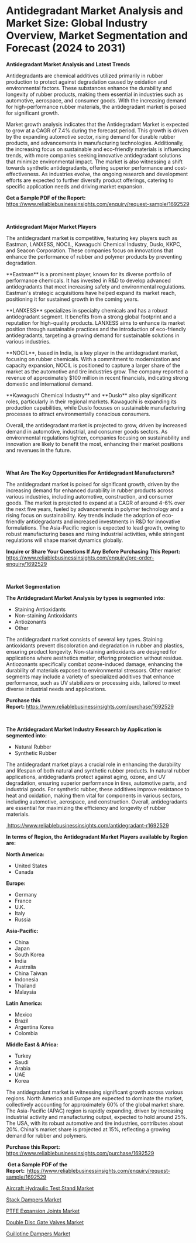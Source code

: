 <p><h1>Antidegradant Market Analysis and Market Size: Global Industry Overview, Market Segmentation and Forecast (2024 to 2031)</h1></p><p><strong>Antidegradant Market Analysis and Latest Trends</strong></p>
<p><p>Antidegradants are chemical additives utilized primarily in rubber production to protect against degradation caused by oxidation and environmental factors. These substances enhance the durability and longevity of rubber products, making them essential in industries such as automotive, aerospace, and consumer goods. With the increasing demand for high-performance rubber materials, the antidegradant market is poised for significant growth.</p><p>Market growth analysis indicates that the Antidegradant Market is expected to grow at a CAGR of 7.4% during the forecast period. This growth is driven by the expanding automotive sector, rising demand for durable rubber products, and advancements in manufacturing technologies. Additionally, the increasing focus on sustainable and eco-friendly materials is influencing trends, with more companies seeking innovative antidegradant solutions that minimize environmental impact. The market is also witnessing a shift towards synthetic antidegradants, offering superior performance and cost-effectiveness. As industries evolve, the ongoing research and development efforts are expected to further diversify product offerings, catering to specific application needs and driving market expansion.</p></p>
<p><strong>Get a Sample PDF of the Report:&nbsp;</strong> <a href="https://www.reliablebusinessinsights.com/enquiry/request-sample/1692529?utm_campaign=1609&utm_medium=2&utm_source=Github&utm_content=ia&utm_term=20102024&utm_id=antidegradant">https://www.reliablebusinessinsights.com/enquiry/request-sample/1692529</a></p>
<p>&nbsp;</p>
<p><strong>Antidegradant Major Market Players</strong></p>
<p><p>The antidegradant market is competitive, featuring key players such as Eastman, LANXESS, NOCIL, Kawaguchi Chemical Industry, Duslo, KKPC, and Seacon Corporation. These companies focus on innovations that enhance the performance of rubber and polymer products by preventing degradation.</p><p>**Eastman** is a prominent player, known for its diverse portfolio of performance chemicals. It has invested in R&D to develop advanced antidegradants that meet increasing safety and environmental regulations. Eastman's strategic acquisitions have helped expand its market reach, positioning it for sustained growth in the coming years.</p><p>**LANXESS** specializes in specialty chemicals and has a robust antidegradant segment. It benefits from a strong global footprint and a reputation for high-quality products. LANXESS aims to enhance its market position through sustainable practices and the introduction of eco-friendly antidegradants, targeting a growing demand for sustainable solutions in various industries.</p><p>**NOCIL**, based in India, is a key player in the antidegradant market, focusing on rubber chemicals. With a commitment to modernization and capacity expansion, NOCIL is positioned to capture a larger share of the market as the automotive and tire industries grow. The company reported a revenue of approximately $100 million in recent financials, indicating strong domestic and international demand.</p><p>**Kawaguchi Chemical Industry** and **Duslo** also play significant roles, particularly in their regional markets. Kawaguchi is expanding its production capabilities, while Duslo focuses on sustainable manufacturing processes to attract environmentally conscious consumers.</p><p>Overall, the antidegradant market is projected to grow, driven by increased demand in automotive, industrial, and consumer goods sectors. As environmental regulations tighten, companies focusing on sustainability and innovation are likely to benefit the most, enhancing their market positions and revenues in the future.</p></p>
<p>&nbsp;</p>
<p><strong>What Are The Key Opportunities For Antidegradant Manufacturers?</strong></p>
<p><p>The antidegradant market is poised for significant growth, driven by the increasing demand for enhanced durability in rubber products across various industries, including automotive, construction, and consumer goods. The market is projected to expand at a CAGR of around 4-6% over the next five years, fueled by advancements in polymer technology and a rising focus on sustainability. Key trends include the adoption of eco-friendly antidegradants and increased investments in R&D for innovative formulations. The Asia-Pacific region is expected to lead growth, owing to robust manufacturing bases and rising industrial activities, while stringent regulations will shape market dynamics globally.</p></p>
<p><strong>Inquire or Share Your Questions If Any Before Purchasing This Report:</strong> <a href="https://www.reliablebusinessinsights.com/enquiry/pre-order-enquiry/1692529?utm_campaign=1609&utm_medium=2&utm_source=Github&utm_content=ia&utm_term=20102024&utm_id=antidegradant">https://www.reliablebusinessinsights.com/enquiry/pre-order-enquiry/1692529</a></p>
<p>&nbsp;</p>
<p><strong>Market Segmentation</strong></p>
<p><strong>The Antidegradant Market Analysis by types is segmented into:</strong></p>
<p><ul><li>Staining Antioxidants</li><li>Non-staining Antioxidants</li><li>Antiozonants</li><li>Other</li></ul></p>
<p><p>The antidegradant market consists of several key types. Staining antioxidants prevent discoloration and degradation in rubber and plastics, ensuring product longevity. Non-staining antioxidants are designed for applications where aesthetics matter, offering protection without residue. Antiozonants specifically combat ozone-induced damage, enhancing the durability of materials exposed to environmental stressors. Other market segments may include a variety of specialized additives that enhance performance, such as UV stabilizers or processing aids, tailored to meet diverse industrial needs and applications.</p></p>
<p><strong>Purchase this Report:&nbsp;</strong><a href="https://www.reliablebusinessinsights.com/purchase/1692529?utm_campaign=1609&utm_medium=2&utm_source=Github&utm_content=ia&utm_term=20102024&utm_id=antidegradant">https://www.reliablebusinessinsights.com/purchase/1692529</a></p>
<p>&nbsp;</p>
<p><strong>The Antidegradant Market Industry Research by Application is segmented into:</strong></p>
<p><ul><li>Natural Rubber</li><li>Synthetic Rubber</li></ul></p>
<p><p>The antidegradant market plays a crucial role in enhancing the durability and lifespan of both natural and synthetic rubber products. In natural rubber applications, antidegradants protect against aging, ozone, and UV degradation, ensuring superior performance in tires, automotive parts, and industrial goods. For synthetic rubber, these additives improve resistance to heat and oxidation, making them vital for components in various sectors, including automotive, aerospace, and construction. Overall, antidegradants are essential for maximizing the efficiency and longevity of rubber materials.</p></p>
<p><a href="https://www.reliablebusinessinsights.com/antidegradant-r1692529?utm_campaign=1609&utm_medium=2&utm_source=Github&utm_content=ia&utm_term=20102024&utm_id=antidegradant">&nbsp;https://www.reliablebusinessinsights.com/antidegradant-r1692529</a></p>
<p><strong>In terms of Region, the Antidegradant Market Players available by Region are:</strong></p>
<p>
    <p> <strong> North America: </strong>
        <ul>
            <li>United States</li>
            <li>Canada</li>
        </ul>
        </p> 
    <p> <strong> Europe: </strong>
        <ul>
            <li>Germany</li>
            <li>France</li>
            <li>U.K.</li>
            <li>Italy</li>
            <li>Russia</li>
        </ul>
        </p> 
    <p> <strong> Asia-Pacific: </strong>
        <ul>
            <li>China</li>
            <li>Japan</li>
            <li>South Korea</li>
            <li>India</li>
            <li>Australia</li>
            <li>China Taiwan</li>
            <li>Indonesia</li>
            <li>Thailand</li>
            <li>Malaysia</li>
        </ul>
        </p> 
    <p> <strong> Latin America: </strong>
        <ul>
            <li>Mexico</li>
            <li>Brazil</li>
            <li>Argentina Korea</li>
            <li>Colombia</li>
        </ul>
        </p> 
    <p> <strong> Middle East & Africa: </strong>
        <ul>
            <li>Turkey</li>
            <li>Saudi</li>
            <li>Arabia</li>
            <li>UAE</li>
            <li>Korea</li>
        </ul>
    </p>
    </p>
<p><p>The antidegradant market is witnessing significant growth across various regions. North America and Europe are expected to dominate the market, collectively accounting for approximately 60% of the global market share. The Asia-Pacific (APAC) region is rapidly expanding, driven by increasing industrial activity and manufacturing output, expected to hold around 25%. The USA, with its robust automotive and tire industries, contributes about 20%. China's market share is projected at 15%, reflecting a growing demand for rubber and polymers.</p></p>
<p><strong>Purchase this Report: </strong><a href="https://www.reliablebusinessinsights.com/purchase/1692529?utm_campaign=1609&utm_medium=2&utm_source=Github&utm_content=ia&utm_term=20102024&utm_id=antidegradant">https://www.reliablebusinessinsights.com/purchase/1692529</a></p>
<p>&nbsp;<strong>Get a Sample PDF of the Report:&nbsp;&nbsp;</strong><a href="https://www.reliablebusinessinsights.com/enquiry/request-sample/1692529?utm_campaign=1609&utm_medium=2&utm_source=Github&utm_content=ia&utm_term=20102024&utm_id=antidegradant">https://www.reliablebusinessinsights.com/enquiry/request-sample/1692529</a></p>
<p><strong></strong></p>
<p><p><a href="https://www.linkedin.com/pulse/emerging-trends-aircraft-hydraulic-test-stand-market-global-nsuxc?utm_campaign=1609&utm_medium=2&utm_source=Github&utm_content=ia&utm_term=20102024&utm_id=antidegradant">Aircraft Hydraulic Test Stand Market</a></p><p><a href="https://www.linkedin.com/pulse/stack-dampers-market-evolution-global-trends-regional-dynamics-6zfgc?utm_campaign=1609&utm_medium=2&utm_source=Github&utm_content=ia&utm_term=20102024&utm_id=antidegradant">Stack Dampers Market</a></p><p><a href="https://www.linkedin.com/pulse/ptfe-expansion-joints-market-emerging-trends-future-prospects-iqzec?utm_campaign=1609&utm_medium=2&utm_source=Github&utm_content=ia&utm_term=20102024&utm_id=antidegradant">PTFE Expansion Joints Market</a></p><p><a href="https://www.linkedin.com/pulse/double-disc-gate-valves-market-outlook-complete-industry-analysis-ddkbc?utm_campaign=1609&utm_medium=2&utm_source=Github&utm_content=ia&utm_term=20102024&utm_id=antidegradant">Double Disc Gate Valves Market</a></p><p><a href="https://www.linkedin.com/pulse/guillotine-dampers-market-size-share-competitive-landscape-5eadc?utm_campaign=1609&utm_medium=2&utm_source=Github&utm_content=ia&utm_term=20102024&utm_id=antidegradant">Guillotine Dampers Market</a></p></p>